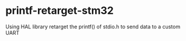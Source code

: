 # printf-retarget-stm32
Using HAL library
retarget the printf() of stdio.h to send data to a custom UART
